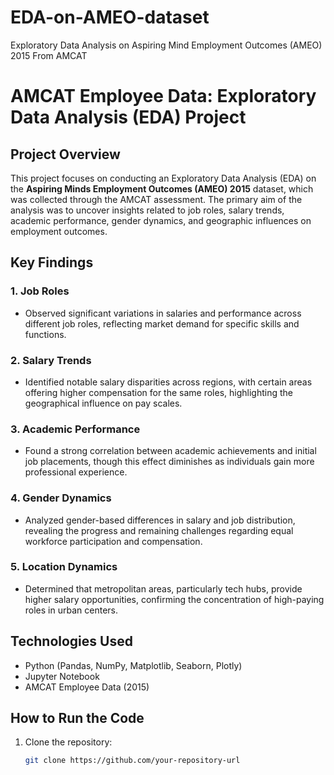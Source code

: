 # EDA-on-AMEO-dataset
Exploratory Data Analysis on Aspiring Mind Employment Outcomes (AMEO) 2015 From AMCAT

# AMCAT Employee Data: Exploratory Data Analysis (EDA) Project

## Project Overview
This project focuses on conducting an Exploratory Data Analysis (EDA) on the **Aspiring Minds Employment Outcomes (AMEO) 2015** dataset, which was collected through the AMCAT assessment. The primary aim of the analysis was to uncover insights related to job roles, salary trends, academic performance, gender dynamics, and geographic influences on employment outcomes.

## Key Findings

### 1. Job Roles
- Observed significant variations in salaries and performance across different job roles, reflecting market demand for specific skills and functions.

### 2. Salary Trends
- Identified notable salary disparities across regions, with certain areas offering higher compensation for the same roles, highlighting the geographical influence on pay scales.

### 3. Academic Performance
- Found a strong correlation between academic achievements and initial job placements, though this effect diminishes as individuals gain more professional experience.

### 4. Gender Dynamics
- Analyzed gender-based differences in salary and job distribution, revealing the progress and remaining challenges regarding equal workforce participation and compensation.

### 5. Location Dynamics
- Determined that metropolitan areas, particularly tech hubs, provide higher salary opportunities, confirming the concentration of high-paying roles in urban centers.

## Technologies Used
- Python (Pandas, NumPy, Matplotlib, Seaborn, Plotly)
- Jupyter Notebook
- AMCAT Employee Data (2015)

## How to Run the Code
1. Clone the repository:
   ```bash
   git clone https://github.com/your-repository-url
